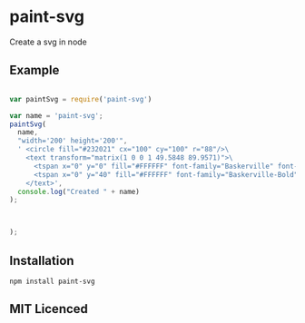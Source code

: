# paint-svg

Create a svg in node

## Example

```js

var paintSvg = require('paint-svg')

var name = 'paint-svg';
paintSvg(
  name,
  "width='200' height='200'",
  ' <circle fill="#232021" cx="100" cy="100" r="88"/>\
    <text transform="matrix(1 0 0 1 49.5848 89.9571)">\
      <tspan x="0" y="0" fill="#FFFFFF" font-family="Baskerville" font-size="34">PAINT</tspan>\
      <tspan x="0" y="40" fill="#FFFFFF" font-family="Baskerville-Bold" font-size="50">SVG</tspan>\
    </text>',
  console.log("Created " + name)
);



);


```

## Installation

`npm install paint-svg`

## MIT Licenced